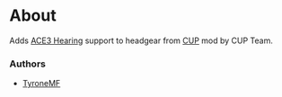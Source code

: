 # About

Adds [ACE3 Hearing](http://ace3mod.com/wiki/feature/hearing.html) support to headgear from [CUP](http://cup-arma3.org/) mod by CUP Team.

### Authors

- [TyroneMF](https://github.com/tyronemf)
